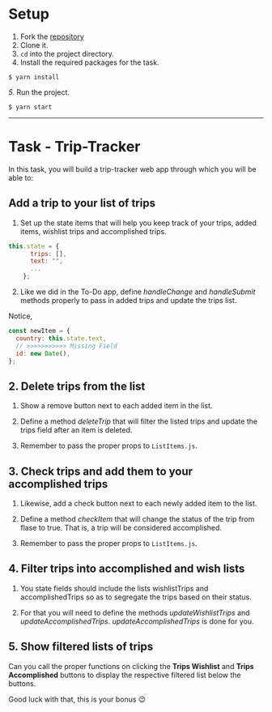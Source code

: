 # Setup

1. Fork the [repository](https://github.com/JoinCODED/RJS4-TheIndex-Events-and-States)
2. Clone it.
3. `cd` into the project directory.
4. Install the required packages for the task.

```shell
$ yarn install
```

_5._ Run the project.

```shell
$ yarn start
```

---

# Task - Trip-Tracker

In this task, you will build a trip-tracker web app through which you will be able to:

## Add a trip to your list of trips

1. Set up the state items that will help you keep track of your trips, added items, wishlist trips and accomplished trips.

```jsx
this.state = {
      trips: [],
      text: "",
      ...
    };
```

2. Like we did in the To-Do app, define _handleChange_ and _handleSubmit_ methods properly to pass in added trips and update the trips list.

Notice,

```jsx
const newItem = {
  country: this.state.text,
  // >>>>>>>>>>> Missing Field
  id: new Date(),
};
```

## 2. Delete trips from the list

1. Show a remove button next to each added item in the list.

2. Define a method _deleteTrip_ that will filter the listed trips and update the trips field after an item is deleted.

3. Remember to pass the proper props to `ListItems.js`.

## 3. Check trips and add them to your accomplished trips

1. Likewise, add a check button next to each newly added item to the list.

2. Define a method _checkItem_ that will change the status of the trip from flase to true. That is, a trip will be considered accomplished.

3. Remember to pass the proper props to `ListItems.js`.

## 4. Filter trips into accomplished and wish lists

1. You state fields should include the lists wishlistTrips and accomplishedTrips so as to segregate the trips based on their status.

2. For that you will need to define the methods _updateWishlistTrips_ and _updateAccomplishedTrips_. _updateAccomplishedTrips_ is done for you.

## 5. Show filtered lists of trips

Can you call the proper functions on clicking the **Trips Wishlist** and **Trips Accomplished** buttons to display the respective filtered list below the buttons.

Good luck with that, this is your bonus 😉
